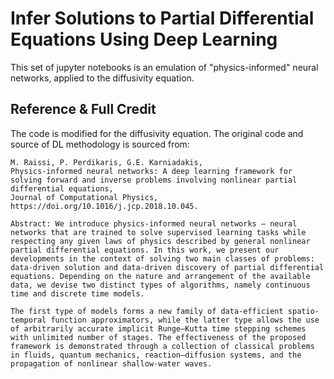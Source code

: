 # Infer Solutions to Partial Differential Equations Using Deep Learning

This set of jupyter notebooks is an emulation of "physics-informed" neural networks, applied to the diffusivity equation.


## Reference & Full Credit
The code is modified for the diffusivity equation. The original code and source of DL methodology is sourced from:

```
M. Raissi, P. Perdikaris, G.E. Karniadakis,
Physics-informed neural networks: A deep learning framework for solving forward and inverse problems involving nonlinear partial differential equations,
Journal of Computational Physics,
https://doi.org/10.1016/j.jcp.2018.10.045.

Abstract: We introduce physics-informed neural networks – neural networks that are trained to solve supervised learning tasks while respecting any given laws of physics described by general nonlinear partial differential equations. In this work, we present our developments in the context of solving two main classes of problems: data-driven solution and data-driven discovery of partial differential equations. Depending on the nature and arrangement of the available data, we devise two distinct types of algorithms, namely continuous time and discrete time models. 

The first type of models forms a new family of data-efficient spatio-temporal function approximators, while the latter type allows the use of arbitrarily accurate implicit Runge–Kutta time stepping schemes with unlimited number of stages. The effectiveness of the proposed framework is demonstrated through a collection of classical problems in fluids, quantum mechanics, reaction–diffusion systems, and the propagation of nonlinear shallow-water waves.
```
